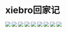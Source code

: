 # xiebro回家记
![](https://img.chenyudong.cn/users/2024/06/20/667403fb205a0.jpg)
![](https://img.chenyudong.cn/users/2024/06/20/667403fb35083.jpg)
![](https://img.chenyudong.cn/users/2024/06/20/667403fb820b0.jpg)
![](https://img.chenyudong.cn/users/2024/06/20/667403fbd4e1c.jpg)
![](https://img.chenyudong.cn/users/2024/06/20/667403fd0d3cb.jpg)
![](https://img.chenyudong.cn/users/2024/06/20/667403fe526b7.jpg)
![](https://img.chenyudong.cn/users/2024/06/20/667403fef098d.jpg)
![](https://img.chenyudong.cn/users/2024/06/20/667403ffb7980.jpg)
![](https://img.chenyudong.cn/users/2024/06/20/667403ffca6dc.jpg)